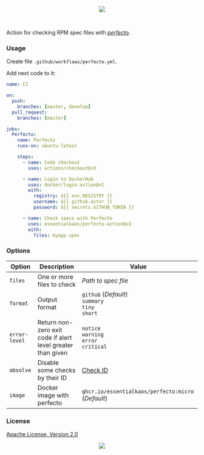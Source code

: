<p align="center"><a href="#readme"><img src="https://gh.kaos.st/perfecto-action.svg"/></a></p>

<br/>

Action for checking RPM spec files with [_perfecto_](https://kaos.sh/perfecto).

### Usage

Create file `.github/workflows/perfecto.yml`.

Add next code to it:

```yml
name: CI

on:
  push:
    branches: [master, develop]
  pull_request:
    branches: [master]

jobs:
  Perfecto:
    name: Perfecto
    runs-on: ubuntu-latest

    steps:
      - name: Code checkout
        uses: actions/checkout@v3

      - name: Login to DockerHub
        uses: docker/login-action@v1
        with:
          registry: ${{ env.REGISTRY }}
          username: ${{ github.actor }}
          password: ${{ secrets.GITHUB_TOKEN }}

      - name: Check specs with Perfecto
        uses: essentialkaos/perfecto-action@v2
        with:
          files: myapp.spec

```

### Options

| Option | Description | Value |
|--------|-------------|-------|
| `files` | One or more files to check | _Path to spec file_ |
| `format` | Output format | `github` (_Default_)<br/>`summary`<br/>`tiny`<br/>`short` |
| `error-level` | Return non-zero exit code if alert level greater than given | `notice`<br/>`warning`<br/>`error`<br/>`critical` |
| `absolve` | Disable some checks by their ID | [Check ID](https://kaos.sh/perfecto/w/Home) |
| `image` | Docker image with perfecto | `ghcr.io/essentialkaos/perfecto:micro` (_Default_) |

### License

[Apache License, Version 2.0](https://www.apache.org/licenses/LICENSE-2.0)

<p align="center"><a href="https://essentialkaos.com"><img src="https://gh.kaos.st/ekgh.svg"/></a></p>

